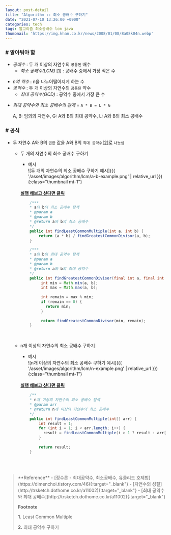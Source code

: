 ```yaml
---
layout: post-detail
title: "Algorithm :: 최소 공배수 구하기"
date: "2021-07-10 13:26:00 +0900"
categories: tech
tags: 알고리즘 최소공배수 lcm java
thumbnail: 'https://img.khan.co.kr/news/2008/01/08/8a08k04n.webp'
---
```


### # 알아둬야 할
- *공배수* : 두 개 이상의 자연수의 `공통된` 배수
    - *최소 공배수(LCM)*  <a href="#footnote-1" class="footnote">[1]</a> : 공배수 중에서 가장 작은 수

<i></i>
- *n의 약수* : n을 나누어떨어지게 하는 수
- *공약수* : 두 개 이상의 자연수의 `공통된` 약수 
    - *최대 공약수(GCD)* : 공약수 중에서 가장 큰 수

<i></i>    
- *최대 공약수와 최소 공배수의 관계* = `A * B = L * G`
    <p class="info">A, B: 임의의 자연수, G: A와 B의 최대 공약수, L: A와 B의 최소 공배수</p>   
     


### # 공식
- 두 자연수 A와 B의 `곱한` 값을 A와 B의 `최대 공약수`<a href="#footnote-2" class="footnote">[2]</a>로 `나눗셈`  
    - 두 개의 자연수의 최소 공배수 구하기
        - 예시   
        ![두 개의 자연수의 최소 공배수 구하기 예시]({{ '/asset/images/algorithm/lcm/a-b-example.png' | relative_url }}){:class="thumbnail mt-1"}
    
        <br/>
        <a href="https://ideone.com/J4pFgp" target="_blank">
           <strong><i class="fas fa-play-circle"></i> 실행 해보고 싶다면 클릭</strong>
        </a>
    
        ```java
            /***
            * a와 b의 최소 공배수 탐색
            * @param a
            * @param b
            * @return a와 b의 최소 공배수
            */
            public int findLeastCommonMultiple(int a, int b) {
                return (a * b) / findGreatestCommonDivisor(a, b);
            }
      
            /***
            * a와 b의 최대 공약수 탐색
            * @param a
            * @param b
            * @return a와 b의 최대 공약수
            */
            public int findGreatestCommonDivisor(final int a, final int b) {
                 int min = Math.min(a, b);
                 int max = Math.max(a, b);
                      
                 int remain = max % min;
                 if (remain == 0) {
                   return min;
                 }
                      
                 return findGreatestCommonDivisor(min, remain);
            }
        ```
        <br/>
      
  - n개 이상의 자연수의 최소 공배수 구하기
    - 예시   
      ![n개 이상의 자연수의 최소 공배수 구하기 예시]({{ '/asset/images/algorithm/lcm/n-example.png' | relative_url }}){:class="thumbnail mt-1"}
        
    <br/>
    <a href="https://ideone.com/V2xIT6" target="_blank">
       <strong><i class="fas fa-play-circle"></i> 실행 해보고 싶다면 클릭</strong>
    </a>

    ```java
        /**
        * n개 이상의 자연수의 최소 공배수 탐색
        * @param arr
        * @return n개 이상의 자연수의 최소 공배수
        */
        public int findLeastCommonMultiple(int[] arr) {
            int result = 1;
            for (int i = 1; i < arr.length; i++) {
              result = findLeastCommonMultiple(i > 1 ? result : arr[i - 1], arr[i]);
            }
            
            return result;
        }
    ```
<br/>
<br/>


<blockquote markdown="1">
**Reference**
- [정수론 - 최대공약수, 최소공배수, 유클리드 호제법](https://dimenchoi.tistory.com/46){:target="_blank"}
- [자연수의 성질](http://trsketch.dothome.co.kr/a11002){:target="_blank"}
- [최대 공약수와 최대 공배수](http://trsketch.dothome.co.kr/a11002){:target="_blank"}

<br/>


**Footnote**
<p id="footnote-1" class="footnote-desc">
    <strong class="number">1.</strong> Least Common Multiple 
</p>
<p id="footnote-1" class="footnote-desc">
    <strong class="number">2.</strong> 최대 공약수 구하기
    <a href="/tech/2021/07/09/algorithm-gcd/" target="_blank"><i class="fas fa-link"></i></a> 
</p>
</blockquote>





